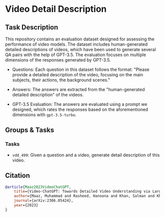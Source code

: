 # Video Detail Description

## Task Description

This repository contains an evaluation dataset designed for assessing the performance of video models. The dataset includes human-generated detailed descriptions of videos, which have been used to generate several QA pairs with the help of GPT-3.5. The evaluation focuses on multiple dimensions of the responses generated by GPT-3.5.

- Questions: Each question in this dataset follows the format: "Please provide a detailed description of the video, focusing on the main subjects, their actions, the background scenes."

- Answers: The answers are extracted from the "human-generated detailed description" of the videos.

- GPT-3.5 Evaluation: The answers are evaluated using a prompt we designed, which rates the responses based on the aforementioned dimensions with `gpt-3.5-turbo`.

## Groups & Tasks

### Tasks

- `vdd_499`: Given a question and a video, generate detail description of this video.
  
## Citation

```bibtex
@article{Maaz2023VideoChatGPT,
    title={Video-ChatGPT: Towards Detailed Video Understanding via Large Vision and Language Models},
    author={Maaz, Muhammad and Rasheed, Hanoona and Khan, Salman and Khan, Fahad Shahbaz},
    journal={arXiv:2306.05424},
    year={2023}
}
```